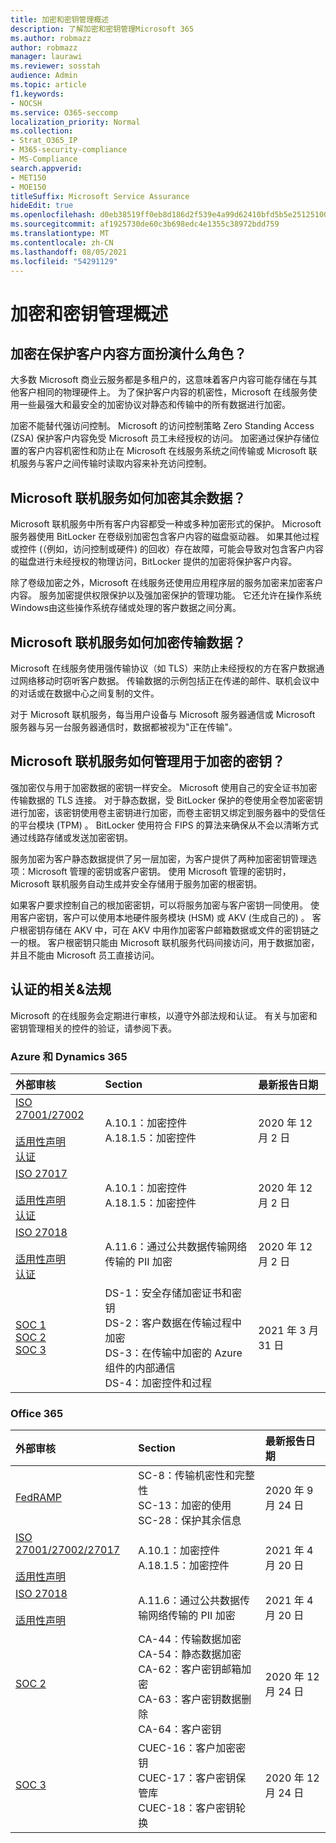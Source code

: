 ```yaml
---
title: 加密和密钥管理概述
description: 了解加密和密钥管理Microsoft 365
ms.author: robmazz
author: robmazz
manager: laurawi
ms.reviewer: sosstah
audience: Admin
ms.topic: article
f1.keywords:
- NOCSH
ms.service: O365-seccomp
localization_priority: Normal
ms.collection:
- Strat_O365_IP
- M365-security-compliance
- MS-Compliance
search.appverid:
- MET150
- MOE150
titleSuffix: Microsoft Service Assurance
hideEdit: true
ms.openlocfilehash: d0eb38519ff0eb8d186d2f539e4a99d62410bfd5b5e25125100cd04e5cef82f0
ms.sourcegitcommit: af1925730de60c3b698edc4e1355c38972bdd759
ms.translationtype: MT
ms.contentlocale: zh-CN
ms.lasthandoff: 08/05/2021
ms.locfileid: "54291129"
---
```

# <a name="encryption-and-key-management-overview"></a>加密和密钥管理概述

## <a name="what-role-does-encryption-play-in-protecting-customer-content"></a>加密在保护客户内容方面扮演什么角色？

大多数 Microsoft 商业云服务都是多租户的，这意味着客户内容可能存储在与其他客户相同的物理硬件上。 为了保护客户内容的机密性，Microsoft 在线服务使用一些最强大和最安全的加密协议对静态和传输中的所有数据进行加密。

加密不能替代强访问控制。 Microsoft 的访问控制策略 Zero Standing Access (ZSA) 保护客户内容免受 Microsoft 员工未经授权的访问。 加密通过保护存储位置的客户内容机密性和防止在 Microsoft 在线服务系统之间传输或 Microsoft 联机服务与客户之间传输时读取内容来补充访问控制。

## <a name="how-do-microsoft-online-services-encrypt-data-at-rest"></a>Microsoft 联机服务如何加密其余数据？

Microsoft 联机服务中所有客户内容都受一种或多种加密形式的保护。 Microsoft 服务器使用 BitLocker 在卷级别加密包含客户内容的磁盘驱动器。 如果其他过程或控件 (（例如，访问控制或硬件) 的回收）存在故障，可能会导致对包含客户内容的磁盘进行未经授权的物理访问，BitLocker 提供的加密将保护客户内容。

除了卷级加密之外，Microsoft 在线服务还使用应用程序层的服务加密来加密客户内容。 服务加密提供权限保护以及强加密保护的管理功能。 它还允许在操作系统Windows由这些操作系统存储或处理的客户数据之间分离。

## <a name="how-do-microsoft-online-services-encrypt-data-in-transit"></a>Microsoft 联机服务如何加密传输数据？

Microsoft 在线服务使用强传输协议（如 TLS）来防止未经授权的方在客户数据通过网络移动时窃听客户数据。 传输数据的示例包括正在传递的邮件、联机会议中的对话或在数据中心之间复制的文件。

对于 Microsoft 联机服务，每当用户设备与 Microsoft 服务器通信或 Microsoft 服务器与另一台服务器通信时，数据都被视为"正在传输"。

## <a name="how-do-microsoft-online-services-manage-the-keys-used-for-encryption"></a>Microsoft 联机服务如何管理用于加密的密钥？

强加密仅与用于加密数据的密钥一样安全。 Microsoft 使用自己的安全证书加密传输数据的 TLS 连接。 对于静态数据，受 BitLocker 保护的卷使用全卷加密密钥进行加密，该密钥使用卷主密钥进行加密，而卷主密钥又绑定到服务器中的受信任的平台模块 (TPM) 。 BitLocker 使用符合 FIPS 的算法来确保从不会以清晰方式通过线路存储或发送加密密钥。

服务加密为客户静态数据提供了另一层加密，为客户提供了两种加密密钥管理选项：Microsoft 管理的密钥或客户密钥。 使用 Microsoft 管理的密钥时，Microsoft 联机服务自动生成并安全存储用于服务加密的根密钥。

如果客户要求控制自己的根加密密钥，可以将服务加密与客户密钥一同使用。 使用客户密钥，客户可以使用本地硬件服务模块 (HSM) 或 AKV (生成自己的) 。 客户根密钥存储在 AKV 中，可在 AKV 中用作加密客户邮箱数据或文件的密钥链之一的根。 客户根密钥只能由 Microsoft 联机服务代码间接访问，用于数据加密，并且不能由 Microsoft 员工直接访问。

## <a name="related-external-regulations--certifications"></a>认证的相关&法规

Microsoft 的在线服务会定期进行审核，以遵守外部法规和认证。 有关与加密和密钥管理相关的控件的验证，请参阅下表。

### <a name="azure-and-dynamics-365"></a>Azure 和 Dynamics 365

| **外部审核** | **Section** | **最新报告日期** |
|:--------------------|:------------|:-----------------------|
| [ISO 27001/27002](https://servicetrust.microsoft.com/ViewPage/MSComplianceGuideV3?command=Download&downloadType=Document&downloadId=e9116047-f327-430c-a83f-166b7e561ad6&tab=7027ead0-3d6b-11e9-b9e1-290b1eb4cdeb&docTab=7027ead0-3d6b-11e9-b9e1-290b1eb4cdeb_ISO_Reports) <br><br> [适用性声明](https://servicetrust.microsoft.com/ViewPage/MSComplianceGuideV3?command=Download&downloadType=Document&downloadId=00af6c3e-7f3e-4e0d-8b0e-79f45ef2cef1&tab=7027ead0-3d6b-11e9-b9e1-290b1eb4cdeb&docTab=7027ead0-3d6b-11e9-b9e1-290b1eb4cdeb_ISO_Reports) <br> [认证](https://servicetrust.microsoft.com/ViewPage/MSComplianceGuideV3?command=Download&downloadType=Document&downloadId=d7af5304-3a31-40e6-9abb-e26352305d41&tab=7027ead0-3d6b-11e9-b9e1-290b1eb4cdeb&docTab=7027ead0-3d6b-11e9-b9e1-290b1eb4cdeb_ISO_Reports) | A.10.1：加密控件 <br> A.18.1.5：加密控件 | 2020 年 12 月 2 日 |
| [ISO 27017](https://servicetrust.microsoft.com/ViewPage/MSComplianceGuideV3?command=Download&downloadType=Document&downloadId=e9116047-f327-430c-a83f-166b7e561ad6&tab=7027ead0-3d6b-11e9-b9e1-290b1eb4cdeb&docTab=7027ead0-3d6b-11e9-b9e1-290b1eb4cdeb_ISO_Reports) <br><br> [适用性声明](https://servicetrust.microsoft.com/ViewPage/MSComplianceGuideV3?command=Download&downloadType=Document&downloadId=a3bca0ac-867d-4204-b66b-13665f5f1e8d&tab=7027ead0-3d6b-11e9-b9e1-290b1eb4cdeb&docTab=7027ead0-3d6b-11e9-b9e1-290b1eb4cdeb_ISO_Reports) <br> [认证](https://servicetrust.microsoft.com/ViewPage/MSComplianceGuideV3?command=Download&downloadType=Document&downloadId=25718a8a-f34d-41e1-a95a-c49246508787&tab=7027ead0-3d6b-11e9-b9e1-290b1eb4cdeb&docTab=7027ead0-3d6b-11e9-b9e1-290b1eb4cdeb_ISO_Reports) | A.10.1：加密控件 <br> A.18.1.5：加密控件 | 2020 年 12 月 2 日 |
| [ISO 27018](https://servicetrust.microsoft.com/ViewPage/MSComplianceGuideV3?command=Download&downloadType=Document&downloadId=e9116047-f327-430c-a83f-166b7e561ad6&tab=7027ead0-3d6b-11e9-b9e1-290b1eb4cdeb&docTab=7027ead0-3d6b-11e9-b9e1-290b1eb4cdeb_ISO_Reports) <br><br> [适用性声明](https://servicetrust.microsoft.com/ViewPage/MSComplianceGuideV3?command=Download&downloadType=Document&downloadId=00af6c3e-7f3e-4e0d-8b0e-79f45ef2cef1&tab=7027ead0-3d6b-11e9-b9e1-290b1eb4cdeb&docTab=7027ead0-3d6b-11e9-b9e1-290b1eb4cdeb_ISO_Reports) <br> [认证](https://servicetrust.microsoft.com/ViewPage/MSComplianceGuideV3?command=Download&downloadType=Document&downloadId=56904fc3-0942-4ff5-9eef-7cabc751a25c&tab=7027ead0-3d6b-11e9-b9e1-290b1eb4cdeb&docTab=7027ead0-3d6b-11e9-b9e1-290b1eb4cdeb_ISO_Reports) | A.11.6：通过公共数据传输网络传输的 PII 加密 | 2020 年 12 月 2 日 |
| [SOC 1](https://servicetrust.microsoft.com/ViewPage/MSComplianceGuideV3?command=Download&downloadType=Document&downloadId=b8721ebd-af20-42fe-b22f-8332b0a19517&tab=7027ead0-3d6b-11e9-b9e1-290b1eb4cdeb&docTab=7027ead0-3d6b-11e9-b9e1-290b1eb4cdeb_SOC_%2F_SSAE_16_Reports) <br> [SOC 2](https://servicetrust.microsoft.com/ViewPage/MSComplianceGuideV3?command=Download&downloadType=Document&downloadId=234a0f57-83c1-4afc-a586-a0e7a59592f7&tab=7027ead0-3d6b-11e9-b9e1-290b1eb4cdeb&docTab=7027ead0-3d6b-11e9-b9e1-290b1eb4cdeb_SOC_%2F_SSAE_16_Reports) <br> [SOC 3](https://servicetrust.microsoft.com/ViewPage/MSComplianceGuideV3?command=Download&downloadType=Document&downloadId=75c8cbf6-e456-473c-a05e-34fea888ec2a&tab=7027ead0-3d6b-11e9-b9e1-290b1eb4cdeb&docTab=7027ead0-3d6b-11e9-b9e1-290b1eb4cdeb_SOC_%2F_SSAE_16_Reports) | DS-1：安全存储加密证书和密钥 <br> DS-2：客户数据在传输过程中加密 <br> DS-3：在传输中加密的 Azure 组件的内部通信 <br> DS-4：加密控件和过程 | 2021 年 3 月 31 日 |

### <a name="office-365"></a>Office 365

| **外部审核** | **Section** | **最新报告日期** |
|:--------------------|:------------|:-----------------------|
| [FedRAMP](https://compliance.microsoft.com/compliancemanager) | SC-8：传输机密性和完整性 <br> SC-13：加密的使用 <br> SC-28：保护其余信息 <br>  | 2020 年 9 月 24 日 |
| [ISO 27001/27002/27017](https://servicetrust.microsoft.com/ViewPage/MSComplianceGuideV3?command=Download&downloadType=Document&downloadId=8d625374-4f2d-49f8-9d37-a4281ba98222&tab=7027ead0-3d6b-11e9-b9e1-290b1eb4cdeb&docTab=7027ead0-3d6b-11e9-b9e1-290b1eb4cdeb_ISO_Reports) <br><br> [适用性声明](https://servicetrust.microsoft.com/ViewPage/MSComplianceGuideV3?command=Download&downloadType=Document&downloadId=c0df4ce8-c77e-4183-84eb-c8688470d8b1&tab=7027ead0-3d6b-11e9-b9e1-290b1eb4cdeb&docTab=7027ead0-3d6b-11e9-b9e1-290b1eb4cdeb_ISO_Reports) | A.10.1：加密控件 <br> A.18.1.5：加密控件 | 2021 年 4 月 20 日 |
| [ISO 27018](https://servicetrust.microsoft.com/ViewPage/MSComplianceGuideV3?command=Download&downloadType=Document&downloadId=8d625374-4f2d-49f8-9d37-a4281ba98222&tab=7027ead0-3d6b-11e9-b9e1-290b1eb4cdeb&docTab=7027ead0-3d6b-11e9-b9e1-290b1eb4cdeb_ISO_Reports) <br><br> [适用性声明](https://servicetrust.microsoft.com/ViewPage/MSComplianceGuideV3?command=Download&downloadType=Document&downloadId=c0df4ce8-c77e-4183-84eb-c8688470d8b1&tab=7027ead0-3d6b-11e9-b9e1-290b1eb4cdeb&docTab=7027ead0-3d6b-11e9-b9e1-290b1eb4cdeb_ISO_Reports) | A.11.6：通过公共数据传输网络传输的 PII 加密 | 2021 年 4 月 20 日 |
| [SOC 2](https://servicetrust.microsoft.com/ViewPage/MSComplianceGuideV3?command=Download&downloadType=Document&downloadId=a73c1738-7892-42b7-acd3-87b6371c53f6&tab=7027ead0-3d6b-11e9-b9e1-290b1eb4cdeb&docTab=7027ead0-3d6b-11e9-b9e1-290b1eb4cdeb_SOC_%2F_SSAE_16_Reports) | CA-44：传输数据加密 <br> CA-54：静态数据加密 <br> CA-62：客户密钥邮箱加密 <br> CA-63：客户密钥数据删除 <br> CA-64：客户密钥 | 2020 年 12 月 24 日 |
| [SOC 3](https://servicetrust.microsoft.com/ViewPage/MSComplianceGuideV3?command=Download&downloadType=Document&downloadId=274054e5-4968-48d2-bf94-9a8eda5d7a93&tab=7027ead0-3d6b-11e9-b9e1-290b1eb4cdeb&docTab=7027ead0-3d6b-11e9-b9e1-290b1eb4cdeb_SOC_%2F_SSAE_16_Reports) | CUEC-16：客户加密密钥 <br> CUEC-17：客户密钥保管库 <br>  CUEC-18：客户密钥轮换| 2020 年 12 月 24 日 |
